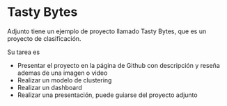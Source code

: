 # Tasty Bytes

Adjunto tiene un ejemplo de proyecto llamado Tasty Bytes, que es un proyecto de clasificación.

Su tarea es

- Presentar el proyecto en la página de Github con descripción y reseña ademas de una imagen o video
- Realizar un modelo de clustering
- Realizar un dashboard
- Realizar una presentación, puede guiarse del proyecto adjunto
